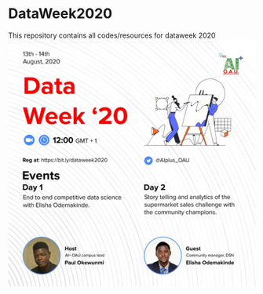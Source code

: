 # DataWeek2020

This repository contains all codes/resources for dataweek 2020
![](images/datawwk.jpg)
